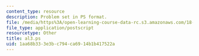 ```yaml
---
content_type: resource
description: Problem set in PS format.
file: /media/https%3A/open-learning-course-data-rc.s3.amazonaws.com/18-06ci-linear-algebra-communications-intensive-spring-2004/1aa68b333e3bc794ca6914b1b417522a_al3.ps
file_type: application/postscript
resourcetype: Other
title: al3.ps
uid: 1aa68b33-3e3b-c794-ca69-14b1b417522a
---
```

